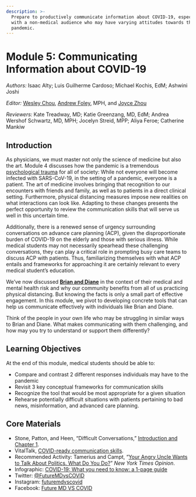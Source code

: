 ```yaml
---
description: >-
  Prepare to productively communicate information about COVID-19, especially
  with a non-medical audience who may have varying attitudes towards the
  pandemic.
---
```


# Module 5: Communicating Information about COVID-19

_Authors:_ Isaac Alty; Luis Guilherme Cardoso; Michael Kochis, EdM; Ashwini Joshi

_Editor:_ [Wesley Chou](mailto:wesley_chou@hms.harvard.edu), [Andrew Foley](mailto:andrew_folely@hms.harvard.edu), MPH, and [Joyce Zhou](mailto:joyce_zhou@hms.harvard.edu)

_Reviewers:_ Kate Treadway, MD; Katie Greenzang, MD, EdM; Andrea Wershof Schwartz, MD, MPH; Jocelyn Streid, MPP; Aliya Feroe; Catherine Mankiw

## Introduction

As physicians, we must master not only the science of medicine but also the art. Module 4 discusses how the pandemic is a tremendous [psychological trauma](https://curriculum.covidstudentresponse.org/module-4-mental-health-in-the-time-of-covid-19/evolving-clinical-practices-in-mental-healthcare#trauma-informed-care-and-universal-precautions) for all of society: While not everyone will become infected with SARS-CoV-19, in the setting of a pandemic, everyone is a patient. The art of medicine involves bringing that recognition to our encounters with friends and family, as well as to patients in a direct clinical setting. Furthermore, physical distancing measures impose new realities on what interactions can look like. Adapting to these changes presents the perfect opportunity to review the communication skills that will serve us well in this uncertain time.

Additionally, there is a renewed sense of urgency surrounding conversations on advance care planning \(ACP\), given the disproportionate burden of COVID-19 on the elderly and those with serious illness. While medical students may not necessarily spearhead these challenging conversations, they can play a critical role in prompting busy care teams to discuss ACP with patients. Thus, familiarizing themselves with what ACP entails and frameworks for approaching it are certainly relevant to every medical student’s education.

We’ve now discussed [**Brian and Diane**](https://curriculum.covidstudentresponse.org/curriculum-overview/cases) in the context of their medical and mental health risk and why our community benefits from all of us practicing physical distancing. But knowing the facts is only a small part of effective engagement. In this module, we pivot to developing concrete tools that can help us communicate effectively with individuals like Brian and Diane.

Think of the people in your own life who may be struggling in similar ways to Brian and Diane. What makes communicating with them challenging, and how may you try to understand or support them differently?

##  **Learning Objectives**

At the end of this module, medical students should be able to:

* Compare and contrast 2 different responses individuals may have to the pandemic
* Revisit 3 key conceptual frameworks for communication skills
* Recognize the tool that would be most appropriate for a given situation
* Rehearse potentially difficult situations with patients pertaining to bad news, misinformation, and advanced care planning.

## Core Materials

* Stone, Patton, and Heen, “Difficult Conversations,” [Introduction and Chapter 1](https://drive.google.com/file/d/1S-R5-b5lSgOvQqO4OJqCWMrEHFzPKZzS/view?usp=sharing).
* VitalTalk, [COVID-ready communication skills](https://docs.google.com/document/d/1uSh0FeYdkGgHsZqem552iC0KmXIgaGKohl7SoeY2UXQ/mobilebasic).
* Recommended Activity: Tamerius and Campt, “[Your Angry Uncle Wants to Talk About Politics. What Do You Do?](https://www.nytimes.com/interactive/2019/11/26/opinion/family-holiday-talk-impeachment.html)” _New York Times Opinion_.
* Infographic: [COVID-19: What you need to know: a 1-page guide](https://drive.google.com/file/d/1DhgIqGB7MNaK8LCH5_M2oew2N0oGPFnD/view?usp=sharing)
* Twitter: [@FutureMDvsCOVID](https://twitter.com/FutureMDvsCOVID)
* Instagram: [futuremdvscovid](https://www.instagram.com/futuremdvscovid/)
* Facebook: [Future MD VS COVID](https://www.facebook.com/futureMDvsCOVID/)


